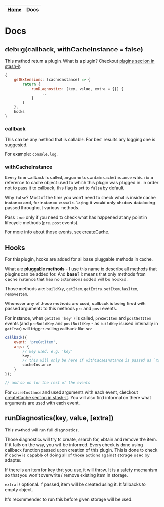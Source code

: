 <table>
  <thead>
    <tr>
      <th><a href="https://smolak.github.io/stash-it-plugin-debug">Home</a></th>
      <th><strong>Docs</strong></th>
    </tr>
  </thead>
</table>


# Docs

## debug(callback, withCacheInstance = false)

This method return a plugin. What is a plugin? Checkout [plugins section in stash-it](https://smolak.github.io/stash-it/plugins.html).

```javascript
{
    getExtensions: (cacheInstance) => {
        return {
            runDiagnostics: (key, value, extra = {}) {
                ...
            }
        }
    },
    hooks
}
```

### callback

This can be any method that is callable. For best results any logging one is suggested.

For example: `console.log`.

### withCacheInstance

Every time callback is called, arguments contain `cacheInstance` which is a reference to cache object used to which this plugin was plugged in.
In order not to pass it to callback, this flag is set to `false` by default.

Why `false`? Most of the time you won't need to check what is inside cache instance and, for instance `console.log`ing it would only shadow data being passed throughout various methods.

Pass `true` only if you need to check what has happened at any point in lifecycle methods (`pre`. `post` events).

For more info about those events, see [createCache](https://smolak.github.io/stash-it/createCache.html).

## Hooks

For this plugin, hooks are added for all base pluggable methods in cache.

What are **pluggable methods** - I use this name to describe all methods that plugins can be added for.
And **base**? It means that only methods from cache instance that has no extensions added will be hooked.

Those methods are: `buildKey`, `getItem`, `getExtra`, `setItem`, `hasItem`, `removeItem`.

Whenever any of those methods are used, callback is being fired with passed arguments to this methods `pre` and `post` events.

For instance, when `getItem('key')` is called, `preGetItem` and `postGetItem` events
(and `preBuildKey` and `postBuildKey` - as `buildKey` is used internally in `getItem`)
will trigger calling callback like so:

```javascript
callback({
    event: 'preGetItem',
    args: {
        // key used, e.g. 'key'
        key,
        // this will only be here if withCacheInstance is passed as `true`
        cacheInstance
    }
});

// and so on for the rest of the events
```

For `cacheInstance` and used arguments with each event, checkout [createCache section in stash-it](https://smolak.github.io/stash-it/createCache.html).
You will also find information there what arguments are used with each event.

## runDiagnostics(key, value, \[extra\])

This method will run full diagnostics.

Those diagnostics will try to create, search for, obtain and remove the item. If it fails on the way, you will be informed.
Every check is done using callback function passed upon creation of this plugin.
This is done to check if cache is capable of doing all of those actions against storage used by adapter.

If there is an item for key that you use, it will throw. It is a safety mechanism so that you won't overwrite / remove existing item in storage.

`extra` is optional. If passed, item will be created using it. It fallbacks to empty object.

It's recommended to run this before given storage will be used.
